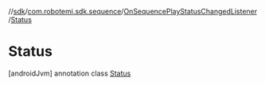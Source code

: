 //[sdk](../../../../index.md)/[com.robotemi.sdk.sequence](../../index.md)/[OnSequencePlayStatusChangedListener](../index.md)/[Status](index.md)



# Status  
 [androidJvm] annotation class [Status](index.md)   

